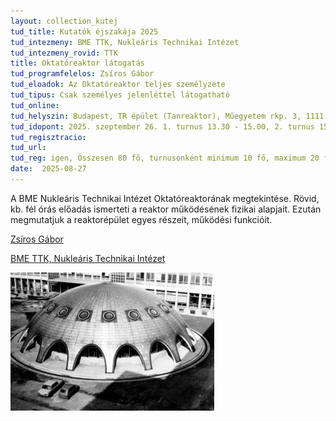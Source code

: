 ```yaml
---
layout: collection_kutej
tud_title: Kutatók éjszakája 2025
tud_intezmeny: BME TTK, Nukleáris Technikai Intézet
tud_intezmeny_rovid: TTK
title: Oktatóreaktor látogatás
tud_programfelelos: Zsíros Gábor
tud_eloadok: Az Oktatóreaktor teljes személyzete
tud_tipus: Csak személyes jelenléttel látogatható
tud_online: 
tud_helyszin: Budapest, TR épület (Tanreaktor), Műegyetem rkp. 3, 1111
tud_idopont: 2025. szeptember 26. 1. turnus 13.30 - 15.00, 2. turnus 15.15 - 16.45, 3. turnus 17.00 - 18.30, 4. turnus 18.45 - 20.00
tud_regisztracio: 
tud_url: 
tud_reg: igen, Összesen 80 fő, turnusonként minimum 10 fő, maximum 20 fő
date:  2025-08-27
---
```


A BME Nukleáris Technikai Intézet Oktatóreaktorának megtekintése. Rövid, kb. fél órás előadás ismerteti a reaktor működésének fizikai alapjait. Ezután megmutatjuk a reaktorépület egyes részeit, működési funkcióit.


[Zsíros Gábor](http://www.reak.bme.hu/munkatars/oktatok/zsiros-gabor.html)

[BME TTK, Nukleáris Technikai Intézet](https://www.reak.bme.hu/)

![Oktatóreaktor látogatás](../2025/images/oktatoreaktor-latogatas.jpg)
